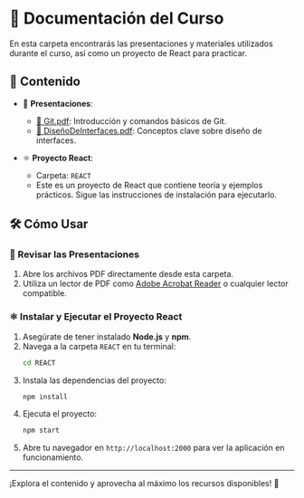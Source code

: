 # 📘 Documentación del Curso

En esta carpeta encontrarás las presentaciones y materiales utilizados durante el curso, así como un proyecto de React para practicar.

## 📂 Contenido

- 📑 **Presentaciones**:

  - [📄 Git.pdf](./Git.pdf): Introducción y comandos básicos de Git.
  - [🎨 DiseñoDeInterfaces.pdf](./DiseñoDeInterfaces.pdf): Conceptos clave sobre diseño de interfaces.

- ⚛️ **Proyecto React**:
  - Carpeta: `REACT`
  - Este es un proyecto de React que contiene teoría y ejemplos prácticos. Sigue las instrucciones de instalación para ejecutarlo.

## 🛠️ Cómo Usar

### 📖 Revisar las Presentaciones

1. Abre los archivos PDF directamente desde esta carpeta.
2. Utiliza un lector de PDF como [Adobe Acrobat Reader](https://get.adobe.com/reader/) o cualquier lector compatible.

### ⚛️ Instalar y Ejecutar el Proyecto React

1. Asegúrate de tener instalado **Node.js** y **npm**.
2. Navega a la carpeta `REACT` en tu terminal:
   ```bash
   cd REACT
   ```
3. Instala las dependencias del proyecto:
   ```bash
   npm install
   ```
4. Ejecuta el proyecto:
   ```bash
   npm start
   ```
5. Abre tu navegador en `http://localhost:2000` para ver la aplicación en funcionamiento.

---

¡Explora el contenido y aprovecha al máximo los recursos disponibles! 🚀
